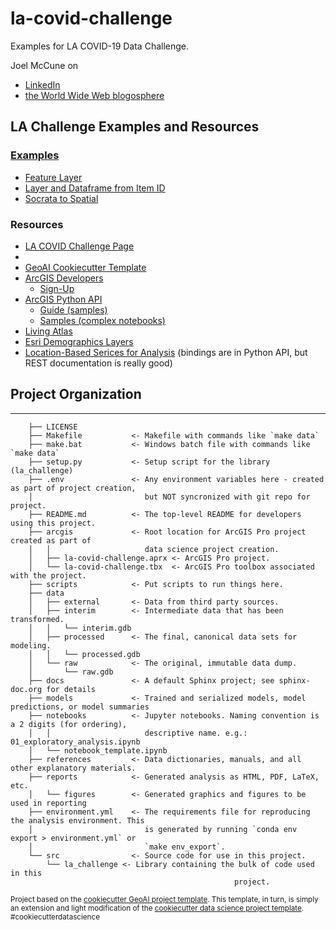 # la-covid-challenge

Examples for LA COVID-19 Data Challenge.

Joel McCune on 

- [LinkedIn](https://www.linkedin.com/in/joelmccune/)
- [the World Wide Web blogosphere](https://joelmccune.com)

## LA Challenge Examples and Resources

### [Examples](./notebooks)

- [Feature Layer](./notebooks/01-access-feature-service.ipynb)
- [Layer and Dataframe from Item ID](./notebooks/02-layer-from-item-id.ipynb)
- [Socrata to Spatial](./notebooks/03-socrata-geocoding.ipynb)

### Resources

- [LA COVID Challenge Page](https://grmds.org/2020challenge)
- 
- [GeoAI Cookiecutter Template](https://esri.github.io/geoai-cookiecutter/)
- [ArcGIS Developers](https://developers.arcgis.com/)
	- [Sign-Up](https://developers.arcgis.com/sign-up/)
- [ArcGIS Python API](https://developers.arcgis.com/python/)
	- [Guide (samples)](https://developers.arcgis.com/python/guide/)
	- [Samples (complex notebooks)](https://developers.arcgis.com/python/sample-notebooks/)
- [Living Atlas](https://livingatlas.arcgis.com/en)
- [Esri Demographics Layers](http://goto.arcgisonline.com/demographics9/USA_Demographics_and_Boundaries_2019)
- [Location-Based Serices for Analysis](https://developers.arcgis.com/rest/location-based-services/) (bindings are in Python API, but REST documentation is really good)

## Project Organization
------------
```
    ├── LICENSE
    ├── Makefile           <- Makefile with commands like `make data`
    ├── make.bat           <- Windows batch file with commands like `make data`
    ├── setup.py           <- Setup script for the library (la_challenge)
    ├── .env               <- Any environment variables here - created as part of project creation, 
    │                         but NOT syncronized with git repo for project.                
    ├── README.md          <- The top-level README for developers using this project.
    ├── arcgis             <- Root location for ArcGIS Pro project created as part of
    │   │                     data science project creation.
    │   ├── la-covid-challenge.aprx <- ArcGIS Pro project.    
    │   └── la-covid-challenge.tbx  <- ArcGIS Pro toolbox associated with the project.
    ├── scripts            <- Put scripts to run things here.
    ├── data
    │   ├── external       <- Data from third party sources.
    │   ├── interim        <- Intermediate data that has been transformed.
    │   │   └── interim.gdb
    │   ├── processed      <- The final, canonical data sets for modeling.
    │   │   └── processed.gdb
    │   └── raw            <- The original, immutable data dump.
    │       └── raw.gdb
    ├── docs               <- A default Sphinx project; see sphinx-doc.org for details
    ├── models             <- Trained and serialized models, model predictions, or model summaries
    ├── notebooks          <- Jupyter notebooks. Naming convention is a 2 digits (for ordering),
    │   │                     descriptive name. e.g.: 01_exploratory_analysis.ipynb
    │   └── notebook_template.ipynb
    ├── references         <- Data dictionaries, manuals, and all other explanatory materials.
    ├── reports            <- Generated analysis as HTML, PDF, LaTeX, etc.
    │   └── figures        <- Generated graphics and figures to be used in reporting
    ├── environment.yml    <- The requirements file for reproducing the analysis environment. This 
    │                         is generated by running `conda env export > environment.yml` or
    │                         `make env_export`.                         
    └── src                <- Source code for use in this project.
        └── la_challenge <- Library containing the bulk of code used in this 
                                                  project. 
```

<p><small>Project based on the <a target="_blank" href="https://github.com/knu2xs/cookiecutter-geoai">cookiecutter GeoAI project template</a>. This template, in turn, is simply an extension and light modification of the <a target="_blank" href="https://drivendata.github.io/cookiecutter-data-science/">cookiecutter data science project template</a>. #cookiecutterdatascience</small></p>
